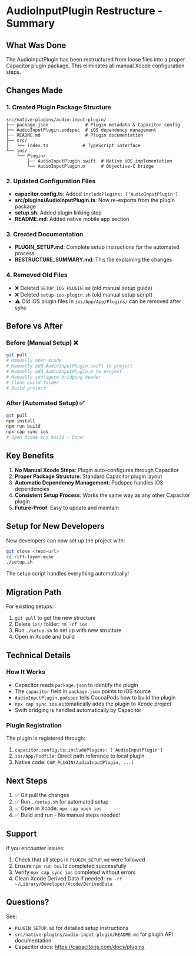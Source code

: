 # AudioInputPlugin Restructure - Summary

## What Was Done

The AudioInputPlugin has been restructured from loose files into a proper Capacitor plugin package. This eliminates all manual Xcode configuration steps.

## Changes Made

### 1. Created Plugin Package Structure
```
src/native-plugins/audio-input-plugin/
├── package.json              # Plugin metadata & Capacitor config
├── AudioInputPlugin.podspec  # iOS dependency management
├── README.md                 # Plugin documentation
├── src/
│   └── index.ts             # TypeScript interface
└── ios/
    └── Plugin/
        ├── AudioInputPlugin.swift  # Native iOS implementation
        └── AudioInputPlugin.m      # Objective-C bridge
```

### 2. Updated Configuration Files
- **capacitor.config.ts**: Added `includePlugins: ['AudioInputPlugin']`
- **src/plugins/AudioInputPlugin.ts**: Now re-exports from the plugin package
- **setup.sh**: Added plugin linking step
- **README.md**: Added native mobile app section

### 3. Created Documentation
- **PLUGIN_SETUP.md**: Complete setup instructions for the automated process
- **RESTRUCTURE_SUMMARY.md**: This file explaining the changes

### 4. Removed Old Files
- ❌ Deleted `SETUP_IOS_PLUGIN.md` (old manual setup guide)
- ❌ Deleted `setup-ios-plugin.sh` (old manual setup script)
- ⚠️ Old iOS plugin files in `ios/App/App/Plugins/` can be removed after sync

## Before vs After

### Before (Manual Setup) ❌
```bash
git pull
# Manually open Xcode
# Manually add AudioInputPlugin.swift to project
# Manually add AudioInputPlugin.m to project
# Manually configure bridging header
# Clean build folder
# Build project
```

### After (Automated Setup) ✅
```bash
git pull
npm install
npm run build
npx cap sync ios
# Open Xcode and build - Done!
```

## Key Benefits

1. **No Manual Xcode Steps**: Plugin auto-configures through Capacitor
2. **Proper Package Structure**: Standard Capacitor plugin layout
3. **Automatic Dependency Management**: Podspec handles iOS dependencies
4. **Consistent Setup Process**: Works the same way as any other Capacitor plugin
5. **Future-Proof**: Easy to update and maintain

## Setup for New Developers

New developers can now set up the project with:

```bash
git clone <repo-url>
cd riff-layer-muse
./setup.sh
```

The setup script handles everything automatically!

## Migration Path

For existing setups:
1. `git pull` to get the new structure
2. Delete `ios/` folder: `rm -rf ios`
3. Run `./setup.sh` to set up with new structure
4. Open in Xcode and build

## Technical Details

### How It Works
- Capacitor reads `package.json` to identify the plugin
- The `capacitor` field in `package.json` points to iOS source
- `AudioInputPlugin.podspec` tells CocoaPods how to build the plugin
- `npx cap sync ios` automatically adds the plugin to Xcode project
- Swift bridging is handled automatically by Capacitor

### Plugin Registration
The plugin is registered through:
1. `capacitor.config.ts`: `includePlugins: ['AudioInputPlugin']`
2. `ios/App/Podfile`: Direct path reference to local plugin
3. Native code: `CAP_PLUGIN(AudioInputPlugin, ...)`

## Next Steps

1. ✅ Git pull the changes
2. ✅ Run `./setup.sh` for automated setup
3. ✅ Open in Xcode: `npx cap open ios`
4. ✅ Build and run - No manual steps needed!

## Support

If you encounter issues:
1. Check that all steps in `PLUGIN_SETUP.md` were followed
2. Ensure `npm run build` completed successfully
3. Verify `npx cap sync ios` completed without errors
4. Clean Xcode Derived Data if needed: `rm -rf ~/Library/Developer/Xcode/DerivedData`

## Questions?

See:
- `PLUGIN_SETUP.md` for detailed setup instructions
- `src/native-plugins/audio-input-plugin/README.md` for plugin API documentation
- Capacitor docs: https://capacitorjs.com/docs/plugins
